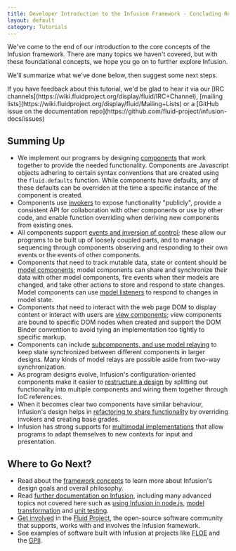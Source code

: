 ```yaml
---
title: Developer Introduction to the Infusion Framework - Concluding Remarks
layout: default
category: Tutorials
---
```


We've come to the end of our introduction to the core concepts of the Infusion framework. There are many topics we haven't covered, but with these foundational concepts, we hope you go on to further explore Infusion.

We'll summarize what we've done below, then suggest some next steps.

<div class="infusion-docs-note">If you have feedback about this tutorial, we'd be glad to hear it via our [IRC channels](https://wiki.fluidproject.org/display/fluid/IRC+Channel), [mailing lists](https://wiki.fluidproject.org/display/fluid/Mailing+Lists) or a [GitHub issue on the documentation repo](https://github.com/fluid-project/infusion-docs/issues)</div>

## Summing Up

* We implement our programs by designing [components](/tutorial-developerIntroduction/DeveloperIntroductionToInfusionFramework-Components.html) that work together to provide the needed functionality. Components are Javascript objects adhering to certain syntax conventions that are created using the `fluid.defaults` function. While components have defaults, any of these defaults can be overriden at the time a specific instance of the component is created.
* Components use [invokers](/tutorial-developerIntroduction/DeveloperIntroductionToInfusionFramework-Invokers.html) to expose functionality "publicly", provide a consistent API for collaboration with other components or use by other code, and enable function overriding when deriving new components from existing ones.
* All components support [events and inversion of control](/tutorial-developerIntroduction/DeveloperIntroductionToInfusionFramework-EventsAndInversionOfControl.html); these allow our programs to be built up of loosely coupled parts, and to manage sequencing through components observing and responding to their own events or the events of other components.
* Components that need to track mutable data, state or content should be [model components](/tutorial-developerIntroduction/DeveloperIntroductionToInfusionFramework-ModelsAndModelComponents.html); model components can share and synchronize their data with other model components, fire events when their models are changed, and take other actions to store and respond to state changes. Model components can use [model listeners](/tutorial-developerIntroduction/DeveloperIntroductionToInfusionFramework-ListeningToModelChanges.html) to respond to changes in model state.
* Components that need to interact with the web page DOM to display content or interact with users are [view components](/tutorial-developerIntroduction/DeveloperIntroductionToInfusionFramework-ViewsAndViewComponents.html); view components are bound to specific DOM nodes when created and support the DOM Binder convention to avoid tying an implementation too tightly to specific markup.
* Components can include [subcomponents, and use model relaying](/tutorial-developerIntroduction/DeveloperIntroductionToInfusionFramework-SubcomponentsAndModelRelaying.html) to keep state synchronized between different components in larger designs. Many kinds of model relays are possible aside from two-way synchronization.
* As program designs evolve, Infusion's configuration-oriented components make it easier to [restructure a design](/tutorial-developerIntroduction/DeveloperIntroductionToInfusionFramework-RestructuringComponents.md) by splitting out functionality into multiple components and wiring them together through IoC references.
* When it becomes clear two components have similar behaviour, Infusion's design helps in [refactoring to share functionality](/tutorial-developerIntroduction/DeveloperIntroductionToInfusionFramework-OverridingInvokersAndRefactoring.html) by overriding invokers and creating base grades.
* Infusion has strong supports for [multimodal implementations](/tutorial-developerIntroduction/DeveloperIntroductionToInfusionFramework-ExtendingDesignsWithExistingComponents.md) that allow programs to adapt themselves to new contexts for input and presentation.

## Where to Go Next?

* Read about the [framework concepts](/FrameworkConcepts.md) to learn more about Infusion's design goals and overall philosophy.
* Read [further documentation on Infusion](/), including many advanced topics not covered here such as [using Infusion in node.js](/NodeAPI.md), [model transformation](/ModelTransformationAPI.md) and [unit testing](/jqUnit.html).
* [Get involved](https://wiki.fluidproject.org/display/fluid/Get+Involved) in the [Fluid Project](https://wiki.fluidproject.org/pages/viewpage.action?pageId=3900010), the open-source software community that supports, works with and involves the Infusion framework.
* See examples of software built with Infusion at projects like [FLOE](http://floeproject.org/) and the [GPII](http://gpii.net/).
